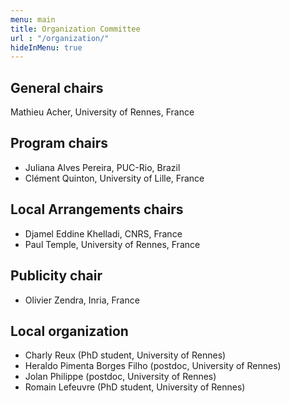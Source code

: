 ```yaml
---
menu: main
title: Organization Committee
url : "/organization/"
hideInMenu: true
---
```


## General chairs

Mathieu Acher, University of Rennes, France

## Program chairs

 * Juliana Alves Pereira, PUC-Rio, Brazil
 * Clément Quinton, University of Lille, France

## Local Arrangements chairs

 * Djamel Eddine Khelladi, CNRS, France
 * Paul Temple, University of Rennes, France

## Publicity chair

 * Olivier Zendra, Inria, France

## Local organization

 * Charly Reux (PhD student, University of Rennes)
 * Heraldo Pimenta Borges Filho (postdoc, University of Rennes)
 * Jolan Philippe (postdoc, University of Rennes)
 * Romain Lefeuvre (PhD student, University of Rennes)






